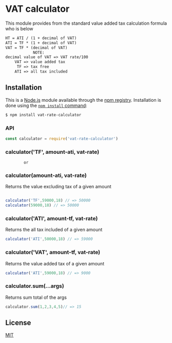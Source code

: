 # VAT calculator
This module provides from the standard value added tax calculation formula who is below
```txt
HT = ATI / (1 + decimal of VAT)
ATI = TF * (1 + decimal of VAT)
VAT = TF * (decimal of VAT)
			NOTE: 
decimal value of VAT => VAT rate/100
	VAT => value added tax
	 TF => tax free
	ATI => all tax included
```
## Installation

This is a [Node.js](https://nodejs.org/en/) module available through the
[npm registry](https://www.npmjs.com/). Installation is done using the
[`npm install` command](https://docs.npmjs.com/getting-started/installing-npm-packages-locally):

```sh
$ npm install vat-rate-calculator
```
### API

```js
const calculator = require('vat-rate-calculator')
```
### calculator('TF', amount-ati, vat-rate)
			or
### calculator(amount-ati, vat-rate)
Returns the value excluding tax of a given amount
```js

calculator('TF',59000,18) // => 50000
calculator(59000,18) // => 50000
```

### calculator('ATI', amount-tf, vat-rate)

Returns the all tax included of a given amount

```js
calculator('ATI',50000,18) // => 59000
```
### calculator('VAT', amount-tf, vat-rate)

Returns the value added tax of a given amount

```js
calculator('ATI',59000,18) // => 9000
```
### calculator.sum(...args)

Returns sum total of the args

```js
calculator.sum(1,2,3,4,5)// => 15
```
## License

[MIT](/LICENSE.md)